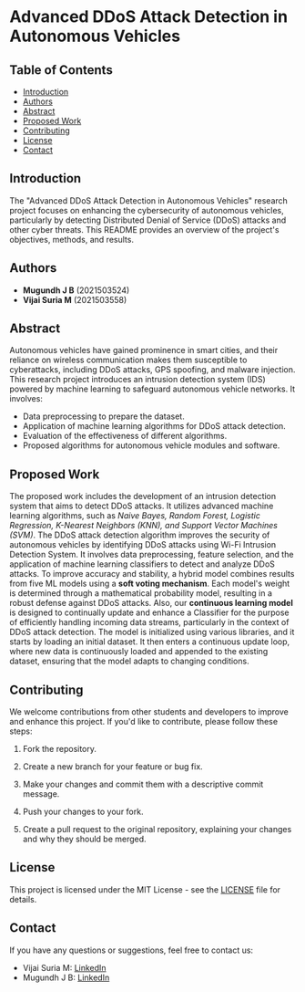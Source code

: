 # Advanced DDoS Attack Detection in Autonomous Vehicles

## Table of Contents

- [Introduction](#introduction)
- [Authors](#authors)
- [Abstract](#abstract)
- [Proposed Work](#proposed-work)
- [Contributing](#contributing)
- [License](#license)
- [Contact](#contact)

## Introduction

The "Advanced DDoS Attack Detection in Autonomous Vehicles" research project focuses on enhancing the cybersecurity of autonomous vehicles, particularly by detecting Distributed Denial of Service (DDoS) attacks and other cyber threats. This README provides an overview of the project's objectives, methods, and results.

## Authors

- **Mugundh J B** (2021503524)
- **Vijai Suria M** (2021503558)

## Abstract

Autonomous vehicles have gained prominence in smart cities, and their reliance on wireless communication makes them susceptible to cyberattacks, including DDoS attacks, GPS spoofing, and malware injection. This research project introduces an intrusion detection system (IDS) powered by machine learning to safeguard autonomous vehicle networks. It involves:

- Data preprocessing to prepare the dataset.
- Application of machine learning algorithms for DDoS attack detection.
- Evaluation of the effectiveness of different algorithms.
- Proposed algorithms for autonomous vehicle modules and software.

## Proposed Work

The proposed work includes the development of an intrusion detection system that aims to detect DDoS attacks. It utilizes advanced machine learning algorithms, such as _Naive Bayes, Random Forest, Logistic Regression, K-Nearest Neighbors (KNN), and Support Vector Machines (SVM)_.
The DDoS attack detection algorithm improves the security of autonomous vehicles by identifying DDoS attacks using Wi-Fi Intrusion Detection System. It involves data preprocessing, feature selection, and the application of machine learning classifiers to detect and analyze DDoS attacks.
To improve accuracy and stability, a hybrid model combines results from five ML models using a **soft voting mechanism**. Each model's weight is determined through a mathematical probability model, resulting in a robust defense against DDoS attacks.
Also, our **continuous learning model** is designed to continually update and enhance a Classifier for the purpose of efficiently handling incoming data streams, particularly in the context of DDoS attack detection. The model is initialized using various libraries, and it starts by loading an initial dataset. It then enters a continuous update loop, where new data is continuously loaded and appended to the existing dataset, ensuring that the model adapts to changing conditions.

## Contributing

We welcome contributions from other students and developers to improve and enhance this project. If you'd like to contribute, please follow these steps:

1. Fork the repository.

2. Create a new branch for your feature or bug fix.

3. Make your changes and commit them with a descriptive commit message.

4. Push your changes to your fork.

5. Create a pull request to the original repository, explaining your changes and why they should be merged.

## License

This project is licensed under the MIT License - see the [LICENSE](LICENSE) file for details.

## Contact

If you have any questions or suggestions, feel free to contact us:

- Vijai Suria M: [LinkedIn](https://linkedin.com/in/vijaisuria)
- Mugundh J B: [LinkedIn](https://linkedin.com/in/mugundhjb)
